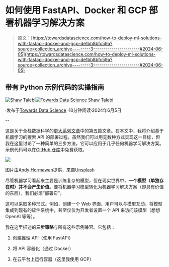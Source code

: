 # 如何使用 FastAPI、Docker 和 GCP 部署机器学习解决方案

> 原文：[https://towardsdatascience.com/how-to-deploy-ml-solutions-with-fastapi-docker-and-gcp-de1bb8bfc59a?source=collection_archive---------3-----------------------#2024-06-05](https://towardsdatascience.com/how-to-deploy-ml-solutions-with-fastapi-docker-and-gcp-de1bb8bfc59a?source=collection_archive---------3-----------------------#2024-06-05)

## 带有 Python 示例代码的实操指南

[](https://shawhin.medium.com/?source=post_page---byline--de1bb8bfc59a--------------------------------)[![Shaw Talebi](../Images/1449cc7c08890e2078f9e5d07897e3df.png)](https://shawhin.medium.com/?source=post_page---byline--de1bb8bfc59a--------------------------------)[](https://towardsdatascience.com/?source=post_page---byline--de1bb8bfc59a--------------------------------)[![Towards Data Science](../Images/a6ff2676ffcc0c7aad8aaf1d79379785.png)](https://towardsdatascience.com/?source=post_page---byline--de1bb8bfc59a--------------------------------) [Shaw Talebi](https://shawhin.medium.com/?source=post_page---byline--de1bb8bfc59a--------------------------------)

·发布于[Towards Data Science](https://towardsdatascience.com/?source=post_page---byline--de1bb8bfc59a--------------------------------) ·10分钟阅读·2024年6月5日

--

这是关于全栈数据科学的[更大系列文章](https://shawhin.medium.com/list/full-stack-data-science-f0910c75d006)中的第五篇文章。在本文中，我将介绍基于机器学习的搜索 API 的部署过程。虽然我们可以用无数种方式实现这一目标，但我在这里讨论了一种简单的三步方法，它可以应用于几乎任何机器学习解决方案。示例代码可以在[GitHub 仓库](https://github.com/ShawhinT/deploy-api-example)中免费获取。

![](../Images/a773b0982945e711c888cd938e025b04.png)

图片由[Andy Hermawan](https://unsplash.com/@kolamdigital?utm_source=medium&utm_medium=referral)提供，来自[Unsplash](https://unsplash.com/?utm_source=medium&utm_medium=referral)

尽管机器学习看起来主要是训练复杂的模型，但在现实世界中，**一个模型（单独存在时）并不会产生价值**。要将机器学习模型转化为机器学习解决方案（即具有价值的东西），我们必须“部署它”。

这可以采取多种形式。例如，创建一个 Web 界面，用户可以与模型互动，将模型集成到现有的软件系统中，甚至仅仅为开发者设置一个 API 来访问该模型（想想 OpenAI 等等）。

我在这里描述的**三步策略**与所有这些示例兼容。它包括：

1.  创建推理 API（使用 FastAPI）

1.  将 API 容器化（通过 Docker）

1.  在云平台上运行容器（这里我使用 GCP）
